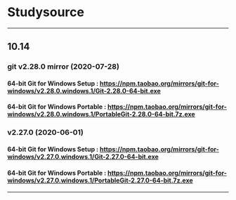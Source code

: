 # **Studysource**

---
## 10.14
### git v2.28.0 mirror (2020-07-28)
#### 64-bit Git for Windows Setup : https://npm.taobao.org/mirrors/git-for-windows/v2.28.0.windows.1/Git-2.28.0-64-bit.exe  

#### 64-bit Git for Windows Portable : https://npm.taobao.org/mirrors/git-for-windows/v2.28.0.windows.1/PortableGit-2.28.0-64-bit.7z.exe  

### v2.27.0 (2020-06-01)
#### 64-bit Git for Windows Setup : https://npm.taobao.org/mirrors/git-for-windows/v2.27.0.windows.1/Git-2.27.0-64-bit.exe  

#### 64-bit Git for Windows Portable : https://npm.taobao.org/mirrors/git-for-windows/v2.27.0.windows.1/PortableGit-2.27.0-64-bit.7z.exe

---
